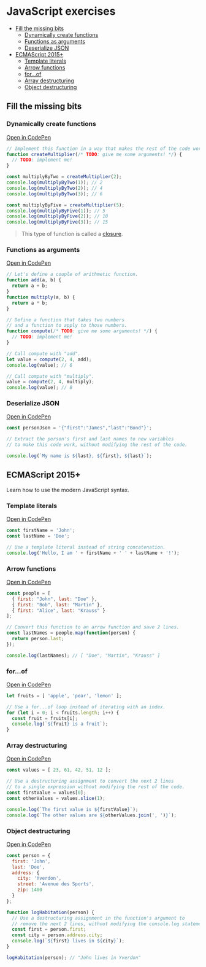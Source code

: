 # JavaScript exercises

<!-- START doctoc generated TOC please keep comment here to allow auto update -->
<!-- DON'T EDIT THIS SECTION, INSTEAD RE-RUN doctoc TO UPDATE -->


- [Fill the missing bits](#fill-the-missing-bits)
  - [Dynamically create functions](#dynamically-create-functions)
  - [Functions as arguments](#functions-as-arguments)
  - [Deserialize JSON](#deserialize-json)
- [ECMAScript 2015+](#ecmascript-2015)
  - [Template literals](#template-literals)
  - [Arrow functions](#arrow-functions)
  - [for...of](#forof)
  - [Array destructuring](#array-destructuring)
  - [Object destructuring](#object-destructuring)

<!-- END doctoc generated TOC please keep comment here to allow auto update -->



## Fill the missing bits

### Dynamically create functions

[Open in CodePen](https://codepen.io/AlphaHydrae/pen/xxVzxYe?editors=0011)

```js
// Implement this function in a way that makes the rest of the code work.
function createMultiplier(/* TODO: give me some arguments! */) {
  // TODO: implement me!
}

const multiplyByTwo = createMultiplier(2);
console.log(multiplyByTwo(1)); // 2
console.log(multiplyByTwo(2)); // 4
console.log(multiplyByTwo(3)); // 6

const multiplyByFive = createMultiplier(5);
console.log(multiplyByFive(1)); // 5
console.log(multiplyByFive(2)); // 10
console.log(multiplyByFive(3)); // 15
```

> This type of function is called a
> [closure](https://developer.mozilla.org/en-US/docs/Web/JavaScript/Closures).

### Functions as arguments

[Open in CodePen](https://codepen.io/AlphaHydrae/pen/xxVzxEQ?editors=0011)

```js
// Let's define a couple of arithmetic function.
function add(a, b) {
  return a + b;
}
function multiply(a, b) {
  return a * b;
}

// Define a function that takes two numbers
// and a function to apply to those numbers.
function compute(/* TODO: give me some arguments! */) {
  // TODO: implement me!
}

// Call compute with "add".
let value = compute(2, 4, add);
console.log(value); // 6

// Call compute with "multiply".
value = compute(2, 4, multiply);
console.log(value); // 8
```

### Deserialize JSON

[Open in CodePen](https://codepen.io/AlphaHydrae/pen/gOrKOKw?editors=0011)

```js
const personJson = '{"first":"James","last":"Bond"}';

// Extract the person's first and last names to new variables
// to make this code work, without modifying the rest of the code.

console.log(`My name is ${last}, ${first}, ${last}`);
```



## ECMAScript 2015+

Learn how to use the modern JavaScript syntax.

### Template literals

[Open in CodePen](https://codepen.io/AlphaHydrae/pen/PoNaoOG?editors=0011)

```js
const firstName = 'John';
const lastName = 'Doe';

// Use a template literal instead of string concatenation.
console.log('Hello, I am ' + firstName + ' ' + lastName + '!');
```

### Arrow functions

[Open in CodePen](https://codepen.io/AlphaHydrae/pen/QWNxWdg?editors=0011)

```js
const people = [
  { first: "John", last: "Doe" },
  { first: "Bob", last: "Martin" },
  { first: "Alice", last: "Krauss" }
];

// Convert this function to an arrow function and save 2 lines.
const lastNames = people.map(function(person) {
  return person.last;
});

console.log(lastNames); // [ "Doe", "Martin", "Krauss" ]
```

### for...of

[Open in CodePen](https://codepen.io/AlphaHydrae/pen/qBZKBVG?editors=0011)

```js
let fruits = [ 'apple', 'pear', 'lemon' ];

// Use a for...of loop instead of iterating with an index.
for (let i = 0; i < fruits.length; i++) {
  const fruit = fruits[i];
  console.log(`${fruit} is a fruit`);
}
```

### Array destructuring

[Open in CodePen](https://codepen.io/AlphaHydrae/pen/abNKbLX?editors=0011)

```js
const values = [ 23, 61, 42, 51, 12 ];

// Use a destructuring assignment to convert the next 2 lines
// to a single expression without modifying the rest of the code.
const firstValue = values[0];
const otherValues = values.slice(1);

console.log(`The first value is ${firstValue}`);
console.log(`The other values are ${otherValues.join(', ')}`);
```

### Object destructuring

[Open in CodePen](https://codepen.io/AlphaHydrae/pen/qBZKBXw?editors=0011)

```js
const person = {
  first: 'John',
  last: 'Doe',
  address: {
    city: 'Yverdon',
    street: 'Avenue des Sports',
    zip: 1400
  }
};

function logHabitation(person) {
  // Use a destructuring assignment in the function's argument to
  // remove the next 2 lines, without modifying the console.log statement.
  const first = person.first;
  const city = person.address.city;
  console.log(`${first} lives in ${city}`);
}

logHabitation(person); // "John lives in Yverdon"
```
